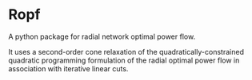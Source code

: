 # Ropf
A python package for radial network optimal power flow.

It uses a second-order cone relaxation of the quadratically-constrained quadratic programming formulation of the radial optimal power flow in association with iterative linear cuts.


